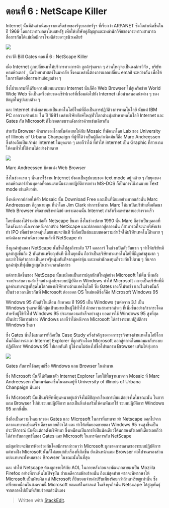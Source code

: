 # ตอนที่​ 6 : NetScape Killer

Internet นั้นมีต้นกำเนิดมาจากเครือข่ายของรัฐบาลสหรัฐฯ ที่เรียกว่า ARPANET ซึ่งถือกำเนิดขึ้นในปี 1969 โดยกระทรวงกลาโหมสหรัฐ เพื่อให้บริษัทคู่สัญญาและเหล่านักวิจัยของกระทรวงสามารถสื่อสารกันได้แม้เมื่อมีการโจมตีด้วยอาวุธนิวเคลียร์

![](https://t0.blockdit.com/photos/2019/09/5d7bdba991b84629edc590a8_800x0xcover_M43l_1Ht.jpg)

ประวัติ Bill Gates ตอนที่ 6 : NetScape Killer

เมื่อ Internet ถูกเปลี่ยนมาให้บริการทางการค้า ลูกค้ารุ่นแรก ๆ ส่วนใหญ่จะเป็นองค์กรวิจัย , บริษัทคอมพิวเตอร์ , นักวิทยาศาสตร์ในมหาลัย ซึ่งคนเหล่านี้ต้องการแลกเปลี่ยน email ระหว่างกัน เพื่อให้ในการติดต่อสื่อสารผ่านข้อมูลต่าง ๆ

ซึ่งโปรแกรมที่ได้รับความนิยมบนระบบ Internet นั่นก็คือ Web Browser ไปสู่เครือข่าย World Wide Web ซึ่งเป็นเครือข่ายของเซิร์ฟเวอร์ที่เชื่อมต่อไปยัง Internet เพื่อนำเสนอหน้าต่าง ๆ ของข้อมูลในรูปแบบต่าง ๆ

และ Internet กำลังกลายมาเป็นเทคโนโลยีใหม่ที่ถือเป็นการปฏิวัติวงการเทคโนโลยี นับแต่ IBM PC ออกวางจำหน่าย ใน ปี 1981 เหล่าบริษัทยักษ์ใหญ่ทั่วโลกต่างมุ่งเข้าหาเทคโนโลยี Internet และ Gates กับ Microsoft ก็ไม่ขอตกขบวนดังกล่าวด้วยเช่นเดียวกัน

สำหรับ Browser ตัวแรกของโลกนั้นต้องยกให้กับ Mosaic ที่พัฒนาโดย Lab ของ University of Illinois of Urbana Chanpaign ที่ผู้ที่ได้ว่าเป็นผู้ถือกำเนิดมันก็คือ Marc Andreessen ซึ่งต้องถือเป็นเจ้าพ่อ internet ในยุคแรก ๆ เลยก็ว่าได้ ที่ทำให้ internet เป็น Graphic ที่สวยงามให้คนทั่วไปใช้งานได้อย่างง่ายดาย

![](https://t0.blockdit.com/photos/2019/09/5d7bdbc891b84629edc5a051_800x0xcover_Sc-MYj0a.jpg)

Marc Andreessen บิดาแห่ง Web Browser

ซึ่งในช่วงแรก ๆ นั้นการใช้งาน Internet ยังคงเป็นรูปแบบของ text mode อยู่ คล้าย ๆ กับยุคของคอมพิวเตอร์ส่วนบุคคลที่ตอนแรกนั้นระบบปฏิบัติการอย่าง MS-DOS ก็เป็นการใช้งานแบบ Text mode เช่นเดียวกัน

ซึ่งหลังจากปล่อยให้ตัว Mosaic นั้น Download Free และเป็นที่นิยมอย่างมากแล้วนั้น Marc Andreessen ก็ถูกนายทุน ที่นำโดย Jim Clark ทำการชักชวน Marc ให้มาเปิดบริษัทเพื่อพัฒนา Web Browser เพื่อขายเชิงพานิชย์ เพราะตอนนั้น Internet กำลังเริ่มแพร่หลายอย่างรวดเร็ว

โดยทั้งสองได้ร่วมกันก่อตั้ง Netscape ขึ้นมา ซึ่งในช่วงปลาย 1990 นั้น Marc ถือว่าเป็นบุคคลที่โด่งดังมาก เนื่องจากหลังจากสร้าง NetScape และปล่อยออกสู่ตลาดนั้น ก็สามารถที่จะนำบริษัทเข้าทำ IPO เพื่อเข้าตลาดหุ้นโดยแทบจะทันที ซึ่งถือเป็นต้นแบบของความสำเร็จให้บริษัทเทคโนโลีหลาย ๆ แห่งต้องการดำเนินรอยตามสิ่งที่ NetScape ทำ

ซึ่งมูลค่าหุ้นของ NetScape นั้นขึ้นไปสูงถึงระดับ 171 ดอลลาร์ ในช่วงเปิดตัววันแรก ๆ ทำให้บริษัทมีมูลค่าสูงขึ้นถึง 2 พันล้านเหรียญทันที ซึ่งในยุคนั้น ถือว่าเป็นบริษัททางเทคโนโลยีที่มีมูลค่าสูงมาก ๆ และทำให้เค้ากลายเป็นเศรษฐีหนุ่มทันทีจากมูลค่าหุ้น และเหล่านักลงทุนก็รวยกันไปตาม ๆ กันจากมูลค่าหุ้นที่พุ่งขึ้นสูงสุดในช่วงเวลาดังกล่าว

แต่การเกิดขึ้นของ NetScape นั้นเหมือนเป็นการปลุกยักษ์ใหญ่อย่าง Microsoft ให้ตื่น ซึ่งหลังจากประสบความสำเร็จอย่างสูงกับระบบปฏิบัติการ Windows ทำให้ Microsoft กลายเป็นบริษัทที่มีมูลค่าแทบจะสูงที่สุดในโลกของบริษัททางด้านเทคโนโลยี ซึ่ง Gates เองก็ไม่รอช้า และในช่วงนั้นก็เป็นช่วงเวลาเดียวกันที่ Microsoft ต้องออก OS ใหม่พอดีซึ่งก็คือ Microsoft Windows 95

Windows 95 เปิดตัวในเดือน สิงหาคม ปี 1995 เป็น Windows รุ่นต่อจาก 3.1 เป็น Windows รุ่นแรกที่มีกลุ่มเป้าหมายเป็นผู้ใช้ทั่วไป ด้วยความสามารถต่างๆ ที่เพิ่มขึ้นอย่างก้าวกระโดดสำหรับผู้ใช้ทั่วไป Windows 95 ประสบความสำเร็จอย่างสูง ยอดการใช้ Windows 95 สูงที่สุดเป็นประวัติการณ์ของ Windows เลยก็ว่าได้หลังจาก Microsoft ได้สร้างระบบปฏิบัติการ Windows ขึ้นมา

ซึ่ง Gates นั้นใช้แผนการที่ถือเป็น Case Study ครั้งสำคัญของวงการธุรกิจทางด้านเทคโนโลยีโลก นั่นก็คือการนำเอา Internet Explorer ที่ถูกสร้างโดย Microsoft ออกสู่ตลาดโดยแถมมากับระบบปฏิบัติการ Windows 95 ไปเลยทันที ผู้ใช้งานไม่ต้องไปซื้อโปรแกรม Browser เสริมให้ยุ่งยาก

![](https://t0.blockdit.com/photos/2019/09/5d7bdbfa1db78a31697eb7c3_800x0xcover_fOTW_SF1.jpg)

Gates กับการใช้กลยุทธ์ซื้อ Windows แถม Browser ในตำนาน

ซึ่ง Microsoft นั้นก็ได้พัฒนาตัว Internet Explorer โดยใช้พื้นฐานมาจาก Mosaic ที่ Marc Andreessen เป็นคนพัฒนาขึ้นในตอนอยู่ที่ University of illinois of Urbana Chanpaign นั่นเอง

ซึ่ง Microsoft นั้นเป็นบริษัทที่ทุนหนาอยู่แล้วจึงไม่มีปัญหาเรื่องการเงินแต่อย่างใดในขณะนั้น ในการแถม Browser ไปกับระบบปฏิบัติการ และเป็นยิ่งส่งเสริมให้คนหันมาใช้ ระบบปฏิบัติการ Windows 95 มากยิ่งขึ้น

ซึ่งถือเป็นความโหดมากของ Gates และ Microsoft ในการที่แทบจะ ฆ่า Netscape ออกไปจากตลาดแทบจะเบ็ดเสร็จเด็ดขาดเลยก็ว่าได้ และ ทำให้เพิ่มยอดขายของ Windows 95 จนสูงขึ้นเป็นประวัติการณ์ นับตั้งแต่ก่อตั้งบริษัทมา ซึ่งเหมือนเป็นการยิงปืนนัดเดียวได้นกสองตัวเลยทีเดียวเลยก็ว่าได้สำหรับกลยุทธ์นี้ของ Gates และ Microsoft ในการจัดการกับ NetScape

แม้สุดท้ายจะมีการฟ้องร้องกันโดยมีการกล่าวหาว่า Microsoft ผูกขาดการตลาดของระบบปฏิบัติการ แต่ทางฝั่ง Microsoft นั้นก็ไม่แยแสกับเรื่องที่เกิดขึ้น ยังเดินหน้าแถม Browser ต่อไปจนครองส่วนแบ่งแทบจะทั้งหมดของ Browser ในขณะนั้นในที่สุด

และ ทำให้ Netscape ต้องถูกขายให้กับ AOL ในภายหลังก่อนจะพัฒนากลายมาเป็น Moziila Firefox อย่างที่เราเห็นในปัจจุบัน ส่วนคดีความฟ้องร้องนั้น ถึงแม้สุดท้าย ศาลจะพิพากษาให้ Microsoft เป็นฝ่ายผิด แต่ Microsoft ก็ยินยอมจ่ายค่าปรับเพียงร้อยกว่าล้านเหรียญเท่านั้น ซึ่งเปรียบเหมือนในสงครามนี้ Microsoft ยอมแพ้ในศาลแต่ ในเชิงธุรกิจนั้น Netscape ได้สูญพันธุ์จากตลาดไปเป็นที่เรียบร้อยแล้วนั่นเอง

> Written with [StackEdit](https://www.blockdit.com/articles/5d7bdc4e1db78a31697ee158).

